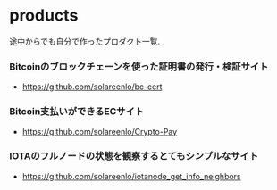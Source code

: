 # products
途中からでも自分で作ったプロダクト一覧.

### Bitcoinのブロックチェーンを使った証明書の発行・検証サイト
- https://github.com/solareenlo/bc-cert

### Bitcoin支払いができるECサイト
- https://github.com/solareenlo/Crypto-Pay

### IOTAのフルノードの状態を観察するとてもシンプルなサイト
- https://github.com/solareenlo/iotanode_get_info_neighbors
